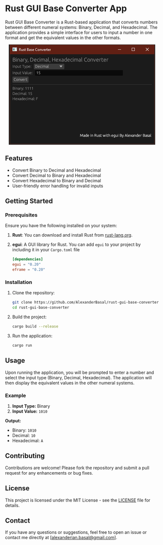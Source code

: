 # **Rust GUI Base Converter App**

Rust GUI Base Converter is a Rust-based application that converts numbers between different numeral systems: Binary, Decimal, and Hexadecimal. The application provides a simple interface for users to input a number in one format and get the equivalent values in the other formats.

<p align="center">
  <img src="https://github.com/AlexanderBasal/rust-gui-base-converter/blob/main/app.png" />
</p>

## Features

- Convert Binary to Decimal and Hexadecimal
- Convert Decimal to Binary and Hexadecimal
- Convert Hexadecimal to Binary and Decimal
- User-friendly error handling for invalid inputs

## Getting Started

### Prerequisites

Ensure you have the following installed on your system:

1. **Rust**: You can download and install Rust from [rust-lang.org](https://www.rust-lang.org/).
2. **egui**: A GUI library for Rust. You can add `egui` to your project by including it in your `Cargo.toml` file
   
    ```toml
    [dependencies]
    egui = "0.20"
    eframe = "0.20"
    ```

### Installation

1. Clone the repository:

    ```bash
    git clone https://github.com/AlexanderBasal/rust-gui-base-converter.git
    cd rust-gui-base-converter
    ```

2. Build the project:

    ```bash
    cargo build --release
    ```

3. Run the application:

    ```bash
    cargo run
    ```

## Usage

Upon running the application, you will be prompted to enter a number and select the input type (Binary, Decimal, Hexadecimal). The application will then display the equivalent values in the other numeral systems.

### Example

1. **Input Type:** Binary
2. **Input Value:** `1010`

**Output:**

- Binary: `1010`
- Decimal: `10`
- Hexadecimal: `A`

## Contributing

Contributions are welcome! Please fork the repository and submit a pull request for any enhancements or bug fixes.

## License

This project is licensed under the MIT License - see the [LICENSE](https://github.com/AlexanderBasal/rust-gui-base-converter?tab=MIT-1-ov-file) file for details.

## Contact

If you have any questions or suggestions, feel free to open an issue or contact me directly at [alexanderian.basal@gmail.com].
